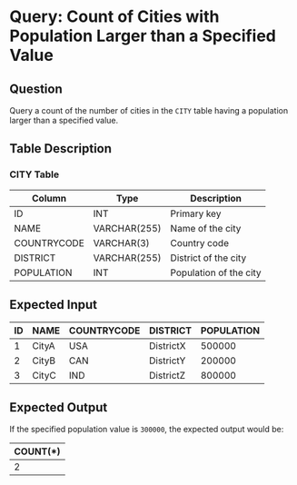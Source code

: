 # Query: Count of Cities with Population Larger than a Specified Value

## Question
Query a count of the number of cities in the `CITY` table having a population larger than a specified value.

## Table Description

### CITY Table
| Column      | Type          | Description                         |
|------------|--------------|-------------------------------------|
| ID         | INT          | Primary key                         |
| NAME       | VARCHAR(255) | Name of the city                    |
| COUNTRYCODE| VARCHAR(3)   | Country code                        |
| DISTRICT   | VARCHAR(255) | District of the city                |
| POPULATION | INT          | Population of the city              |

## Expected Input

| ID  | NAME      | COUNTRYCODE | DISTRICT   | POPULATION |
|-----|----------|-------------|------------|------------|
| 1   | CityA    | USA         | DistrictX  | 500000     |
| 2   | CityB    | CAN         | DistrictY  | 200000     |
| 3   | CityC    | IND         | DistrictZ  | 800000     |

## Expected Output
If the specified population value is `300000`, the expected output would be:

| COUNT(*) |
|----------|
| 2        |
